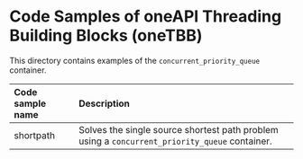 # Code Samples of oneAPI Threading Building Blocks (oneTBB)

This directory contains examples of the `concurrent_priority_queue` container.

| Code sample name | Description
|:--- |:---
| shortpath | Solves the single source shortest path problem using a  `concurrent_priority_queue` container.
